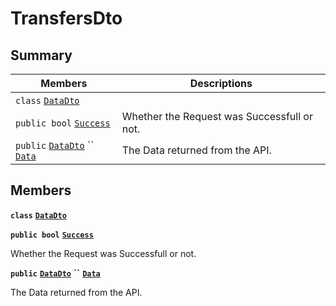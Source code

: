 # TransfersDto

## Summary

| Members                                                                                                                                                                                                                                                       | Descriptions                                |
| ------------------------------------------------------------------------------------------------------------------------------------------------------------------------------------------------------------------------------------------------------------- | ------------------------------------------- |
| `class` [`DataDto`](AtomicMarketApiClient--Transfers--TransfersDto--DataDto.md)                                                                                                                                                                               |                                             |
| `public bool` [`Success`](AtomicMarketApiClient--Transfers--TransfersDto.md#class\_atomic\_market\_api\_client\_1\_1\_transfers\_1\_1\_transfers\_dto\_1a506fb037fbb6bfe8f254c021a2c3cfac)                                                                    | Whether the Request was Successfull or not. |
| `public` [`DataDto`](AtomicMarketApiClient--Transfers--TransfersDto--DataDto.md) `` [`Data`](AtomicMarketApiClient--Transfers--TransfersDto.md#class\_atomic\_market\_api\_client\_1\_1\_transfers\_1\_1\_transfers\_dto\_1a6ed89521b3da4f30d2ab82c36d0afd13) | The Data returned from the API.             |

## Members

**`class`** [**`DataDto`**](AtomicMarketApiClient--Transfers--TransfersDto--DataDto.md)

**`public bool`** [**`Success`**](AtomicMarketApiClient--Transfers--TransfersDto.md#class\_atomic\_market\_api\_client\_1\_1\_transfers\_1\_1\_transfers\_dto\_1a506fb037fbb6bfe8f254c021a2c3cfac)

Whether the Request was Successfull or not.

**`public`** [**`DataDto`**](AtomicMarketApiClient--Transfers--TransfersDto--DataDto.md) **``** [**`Data`**](AtomicMarketApiClient--Transfers--TransfersDto.md#class\_atomic\_market\_api\_client\_1\_1\_transfers\_1\_1\_transfers\_dto\_1a6ed89521b3da4f30d2ab82c36d0afd13)

The Data returned from the API.
